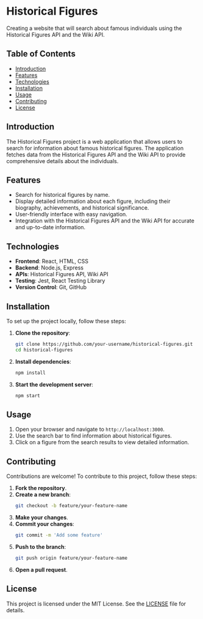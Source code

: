 # Historical Figures

Creating a website that will search about famous individuals using the Historical Figures API and the Wiki API.

## Table of Contents

- [Introduction](#introduction)
- [Features](#features)
- [Technologies](#technologies)
- [Installation](#installation)
- [Usage](#usage)
- [Contributing](#contributing)
- [License](#license)

## Introduction

The Historical Figures project is a web application that allows users to search for information about famous historical figures. The application fetches data from the Historical Figures API and the Wiki API to provide comprehensive details about the individuals.

## Features

- Search for historical figures by name.
- Display detailed information about each figure, including their biography, achievements, and historical significance.
- User-friendly interface with easy navigation.
- Integration with the Historical Figures API and the Wiki API for accurate and up-to-date information.

## Technologies

- **Frontend**: React, HTML, CSS
- **Backend**: Node.js, Express
- **APIs**: Historical Figures API, Wiki API
- **Testing**: Jest, React Testing Library
- **Version Control**: Git, GitHub

## Installation

To set up the project locally, follow these steps:

1. **Clone the repository**:
    ```bash
    git clone https://github.com/your-username/historical-figures.git
    cd historical-figures
    ```

2. **Install dependencies**:
    ```bash
    npm install
    ```



3. **Start the development server**:
    ```bash
    npm start
    ```

## Usage

1. Open your browser and navigate to `http://localhost:3000`.
2. Use the search bar to find information about historical figures.
3. Click on a figure from the search results to view detailed information.

## Contributing

Contributions are welcome! To contribute to this project, follow these steps:

1. **Fork the repository**.
2. **Create a new branch**:
    ```bash
    git checkout -b feature/your-feature-name
    ```
3. **Make your changes**.
4. **Commit your changes**:
    ```bash
    git commit -m 'Add some feature'
    ```
5. **Push to the branch**:
    ```bash
    git push origin feature/your-feature-name
    ```
6. **Open a pull request**.

## License

This project is licensed under the MIT License. See the [LICENSE](LICENSE) file for details.
